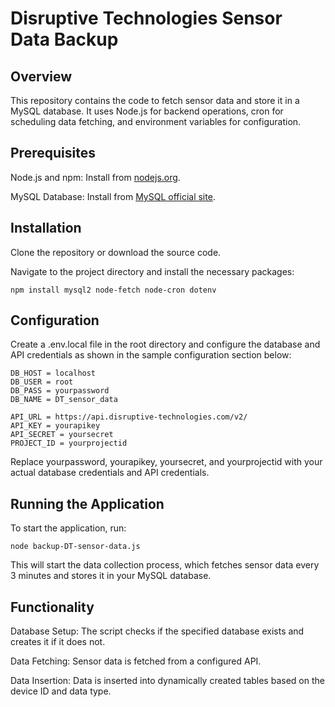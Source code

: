 # Disruptive Technologies Sensor Data Backup

## Overview

This repository contains the code to fetch sensor data and store it in a MySQL database. It uses Node.js for backend operations, cron for scheduling data fetching, and environment variables for configuration.

## Prerequisites

Node.js and npm: Install from [nodejs.org](https://nodejs.org/en/download/).

MySQL Database: Install from [MySQL official site](https://nodejs.org/en/download/).

## Installation

Clone the repository or download the source code.

Navigate to the project directory and install the necessary packages:

```
npm install mysql2 node-fetch node-cron dotenv
```

## Configuration

Create a .env.local file in the root directory and configure the database and API credentials as shown in the sample configuration section below:

```
DB_HOST = localhost
DB_USER = root
DB_PASS = yourpassword
DB_NAME = DT_sensor_data

API_URL = https://api.disruptive-technologies.com/v2/
API_KEY = yourapikey
API_SECRET = yoursecret
PROJECT_ID = yourprojectid
```

Replace yourpassword, yourapikey, yoursecret, and yourprojectid with your actual database credentials and API credentials.

## Running the Application

To start the application, run:

```
node backup-DT-sensor-data.js
```

This will start the data collection process, which fetches sensor data every 3 minutes and stores it in your MySQL database.

## Functionality

Database Setup: The script checks if the specified database exists and creates it if it does not.

Data Fetching: Sensor data is fetched from a configured API.

Data Insertion: Data is inserted into dynamically created tables based on the device ID and data type.
